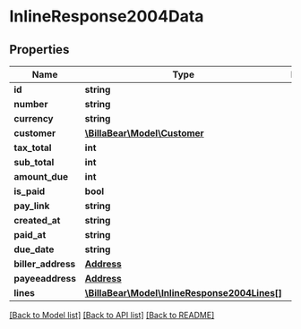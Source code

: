 # InlineResponse2004Data

## Properties
Name | Type | Description | Notes
------------ | ------------- | ------------- | -------------
**id** | **string** |  | [optional] 
**number** | **string** |  | [optional] 
**currency** | **string** |  | [optional] 
**customer** | [**\BillaBear\Model\Customer**](Customer.md) |  | [optional] 
**tax_total** | **int** |  | [optional] 
**sub_total** | **int** |  | [optional] 
**amount_due** | **int** |  | [optional] 
**is_paid** | **bool** |  | [optional] 
**pay_link** | **string** |  | [optional] 
**created_at** | **string** |  | [optional] 
**paid_at** | **string** |  | [optional] 
**due_date** | **string** |  | [optional] 
**biller_address** | [**Address**](Address.md) |  | [optional] 
**payeeaddress** | [**Address**](Address.md) |  | [optional] 
**lines** | [**\BillaBear\Model\InlineResponse2004Lines[]**](InlineResponse2004Lines.md) |  | [optional] 

[[Back to Model list]](../../README.md#documentation-for-models) [[Back to API list]](../../README.md#documentation-for-api-endpoints) [[Back to README]](../../README.md)


